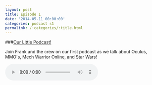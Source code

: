 ```yaml
---
layout: post
title: Episode 1
date: '2014-05-11 00:00:00'
categories: podcast s1
permalink: /:categories/:title.html
---
```


###[Our Little Podcast!](http://files.podcast.geeksinprogress.com/files/podcasts/1/sunshineAndFrankEp1.mp3)

Join Frank and the crew on our first podcast as we talk about Oculus, MMO's, Mech Warrior Online, and Star Wars! 

<audio controls>
  <source src="http://files.podcast.geeksinprogress.com/files/podcasts/1/sunshineAndFrankEp1.mp3" type="audio/mpeg">
</audio>
